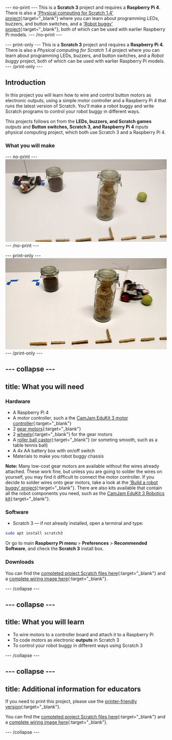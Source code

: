 --- no-print ---
This is a **Scratch 3** project and requires a **Raspberry Pi 4**. There is also a ['Physical computing for Scratch 1.4' project](https://projects.raspberrypi.org/en/projects/physical-computing-with-scratch14){:target="_blank"} where you can learn about programming LEDs, buzzers, and button switches, and a ['Robot buggy' project](https://projects.raspberrypi.org/en/projects/build-a-buggy){:target="_blank"}, both of which can be used with earlier Raspberry Pi models.
--- /no-print ---

--- print-only ---
This is a **Scratch 3** project and requires a **Raspberry Pi 4**. There is also a _Physical computing for Scratch 1.4_ project where you can learn about programming LEDs, buzzers, and button switches, and a _Robot buggy_ project, both of which can be used with earlier Raspberry Pi models.
--- /print-only ---

## Introduction

In this project you will learn how to wire and control button motors as electronic outputs, using a simple motor controller and a Raspberry Pi 4 that runs the latest version of Scratch. 
You'll make a robot buggy and write Scratch programs to control your robot buggy in different ways.

This projects follows on from the **LEDs, buzzers, and Scratch games** _outputs_ and **Button switches, Scratch 3, and Raspberry Pi 4** _inputs_ physical computing project, which both use Scratch 3 and a Raspberry Pi 4.

### What you will make

--- no-print ---
![Complete project](images/mazeJourneys_mazeTrial5.gif)
--- /no-print ---

--- print-only ---
![Complete project](images/mazeJourneys_mazeTrial5.png)
--- /print-only ---

--- collapse ---
---
title: What you will need
---
### Hardware

+ A Raspberry Pi 4
+ A motor controller, such a the [CamJam EduKit 3 motor controller](https://thepihut.com/products/camjam-edukit-motor-controller){:target="_blank"}
+ 2 [gear motors](https://thepihut.com/products/adafruit-dc-gearbox-motor-tt-motor-200rpm-3-to-6vdc-ada3777){:target="_blank"}
+ 2 [wheels](https://thepihut.com/products/adafruit-black-multi-hub-wheel-for-tt-lego-or-n20-motor-65mm-diameter-ada4205){:target="_blank"} for the gear motors
+ A [roller ball castor](https://shop.pimoroni.com/products/pololu-ball-caster-with-3-4-metal-ball?variant=390424422){:target="_blank"} (or someting smooth, such as a table tennis ball)
+ A 4x AA battery box with on/off switch
+ Materials to make you robot buggy chassis

**Note:** Many low-cost gear motors are available without the wires already attached. These work fine, but unless you are going to solder the wires on yourself, you may find it difficult to connect the motor controller. If you decide to solder wires onto gear motors, take a look at the ['Build a robot buggy' project](https://projects.raspberrypi.org/en/projects/build-a-buggy/2){:target="_blank"}. There are also kits available that contain all the robot components you need, such as the [CamJam EduKit 3 Robotics kit](https://thepihut.com/products/camjam-edukit-3-robotics){:target="_blank"}.

### Software

+ Scratch 3 — if not already installed, open a terminal and type:

```bash
sudo apt install scratch3
```

Or go to main **Raspberry Pi menu** > **Preferences** > **Recommended Software**, and check the **Scratch 3** install box.

### Downloads

You can find the [completed project Scratch files here](http://rpf.io/p/en/motor-robot-buggy-scratch-get){:target="_blank"} and a [complete wiring image here](http://rpf.io/p/en/motor-robot-buggy-scratch-go){:target="_blank"}.

--- /collapse ---

--- collapse ---
---
title: What you will learn
---

+ To wire motors to a controller board and attach it to a Raspberry Pi
+ To code motors as electronic **outputs** in Scratch 3
+ To control your robot buggy in different ways using Scratch 3

--- /collapse ---

--- collapse ---
---
title: Additional information for educators
---

If you need to print this project, please use the [printer-friendly version](https://projects.raspberrypi.org/en/projects/motor-robot-buggy-scratch/print){:target="_blank"}.

You can find the [completed project Scratch files here](http://rpf.io/p/en/motor-robot-buggy-scratch-get){:target="_blank"} and a [complete wiring image here](http://rpf.io/p/en/motor-robot-buggy-scratch-go){:target="_blank"}.

--- /collapse ---

